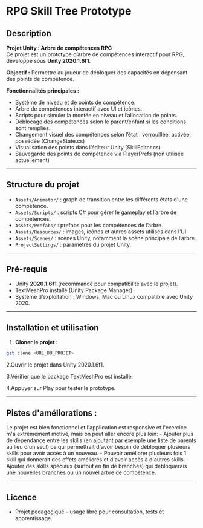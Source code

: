 # RPG Skill Tree Prototype

## Description

**Projet Unity : Arbre de compétences RPG**  
Ce projet est un prototype d’arbre de compétences interactif pour RPG, développé sous **Unity 2020.1.6f1**.

**Objectif :** Permettre au joueur de débloquer des capacités en dépensant des points de compétence.  

**Fonctionnalités principales :**  
- Système de niveau et de points de compétence.
- Arbre de compétences interactif avec UI et icônes.
- Scripts pour simuler la montée en niveau et l’allocation de points. 
- Déblocage des compétences selon le parent/enfant si les conditions sont remplies.
- Changement visuel des compétences selon l’état : verrouillée, activée, possédée (ChangeState.cs)
- Visualisation des points dans l’éditeur Unity (SkillEditor.cs)
- Sauvegarde des points de compétence via PlayerPrefs (non utilisée actuellement)

---

## Structure du projet

- `Assets/Animator/` : graph de transition entre les différents états d'une compétence. 
- `Assets/Scripts/` : scripts C# pour gérer le gameplay et l’arbre de compétences.  
- `Assets/Prefabs/` : prefabs pour les compétences de l’arbre.  
- `Assets/Resources/` : images, icônes et autres assets utilisés dans l’UI.  
- `Assets/Scenes/` : scènes Unity, notamment la scène principale de l’arbre.  
- `ProjectSettings/` : paramètres du projet Unity.  

---

## Pré-requis

- Unity **2020.1.6f1** (recommandé pour compatibilité avec le projet).  
- TextMeshPro installé (Unity Package Manager)
- Système d’exploitation : Windows, Mac ou Linux compatible avec Unity 2020.  

---

## Installation et utilisation

1. **Cloner le projet :**  

```bash
git clone <URL_DU_PROJET>
```

2.Ouvrir le projet dans Unity 2020.1.6f1.

3.Vérifier que le package TextMeshPro est installé.

4.Appuyer sur Play pour tester le prototype.

---

## Pistes d'améliorations :

Le projet est bien fonctionnel et l'application est responsive et l'exercice m'a extrêmement motivé, mais on peut aller encore plus loin: 
    - Ajouter plus de dépendance entre les skills (en ajoutant par exemple une liste de parents au lieu d'un seul) ce qui permettrait d'avoir besoin de débloquer plusieurs skills pour avoir accès à un nouveau.
    - Pouvoir améliorer plusieurs fois 1 skill qui donnerait des effets améliorés et d'avoir accès à d'autres skills. 
    - Ajouter des skills spéciaux (surtout en fin de branches) qui débloquerais une nouvelles branches ou un nouvel arbre de compétence.

---

## Licence
- Projet pedagogique – usage libre pour consultation, tests et apprentissage.
